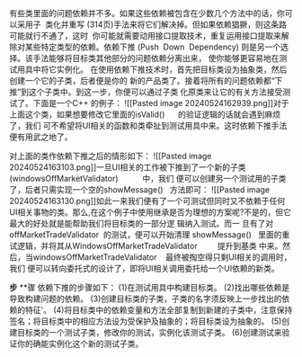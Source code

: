 有些类里面的问题依赖并不多。如果这些依赖被包含在少数几个方法中的话，你可以采用子  类化并重写 (314页)手法来将它们解决掉。但如果依赖猖獗，则这条路可能就行不通了，这时  你可能就需要动用接口提取技术，重复运用接口提取来解除对某些特定类型的依赖。依赖下推 (Push  Down  Dependency) 则是另一个选择。该手法能够将目标类其他部分的问题依赖分离出来， 使你能够更容易地在测试用具中将它实例化。
在使用依赖下推技术时，首先把目标类设为抽象类，然后创建一个它的子类，后者便是你的 新的产品类了。接着将所有的问题依赖都“下推”到这个子类中。到这一步，你便可以通过子类 化原类来让它的有关方法接受测试了。下面是一个C++ 的例子：
![[Pasted image 20240524162939.png]]对于上面这个类，如果想要修改它里面的isValid()      的验证逻辑的话就会遇到麻烦了，我们 可不希望将UI相关的函数和类牵扯到测试用具中来。这时依赖下推手法便有用武之地了。

对上面的类作依赖下推之后的情形如下：
![[Pasted image 20240524163103.png]]一旦UI相关的工作被下推到了一个新的子类 (windowsOffMarketValidator)           中，我们 便可以创建另一个测试用的子类了，后者只需实现一个空的showMessage()   方法即可：
![[Pasted image 20240524163130.png]]如此一来我们便有了一个可测试但同时又不依赖于任何UI相关事物的类。那么,在这个例子中使用继承是否为理想的方案呢?不是的，但它最大的好处就是能帮助我们将目标类的一部分逻 辑纳入测试。而一 旦有了对offMarketTradeValidator  的测试，便可以开始清理 showMessage()   里面的重试逻辑，并将其从WindowsOffMarketTradeValidator         提升到基类 中来。然后，当windowsOffMarketTradeValidator    最终被掏空得只剩UI相关的调用时，我们 便可以转向委托式的设计了，即将UI相关调用委托给一个UI依赖的新类。

**步** **骤
依赖下推的步骤如下：
(1)在测试用具中构建目标类。
(2)找出哪些依赖是导致构建问题的依赖。
(3)创建目标类的子类，子类的名字须反映上一步找出的依赖的特征'。
(4)将目标类中的依赖变量和方法全部复制到新建的子类中，注意保持签名；将目标类中的相应方法设为受保护及抽象的；将目标类设为抽象的。
(5)创建目标类的一个测试子类，修改你的测试，实例化该测试子类。
(6)创建测试来验证你的确能实例化这个新的测试子类。